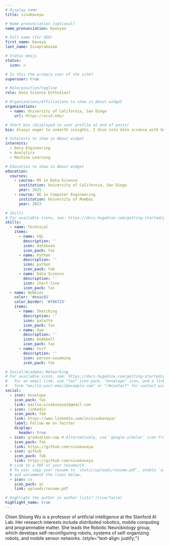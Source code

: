 ```yaml
---
# Display name
title: sivakaveya

# Name pronunciation (optional)
name_pronunciation: Kaavyaa

# Full name (for SEO)
first_name: Kaveya
last_name: Sivaprakasam

# Status emoji
status:
  icon: ∞

# Is this the primary user of the site?
superuser: true

# Role/position/tagline
role: Data Science Enthusiast

# Organizations/Affiliations to show in About widget
organizations:
  - name: University of California, San Diego
    url: https://ucsd.edu/

# Short bio (displayed in user profile at end of posts)
bio: Always eager to unearth insights, I dive into data science with boundless curiosity and a humble heart!

# Interests to show in About widget
interests:
  - Data Engineering
  - Analytics
  - Machine Learning

# Education to show in About widget
education:
  courses:
    - course: MS in Data Science
      institution: University of California, San Diego
      year: 2025
    - course: BE in Computer Engineering
      institution: University of Mumbai
      year: 2023

# Skills
# For available icons, see: https://docs.hugoblox.com/getting-started/page-builder/#icons
skills:
  - name: Technical
    items:
      - name: SQL
        description: ''
        icon: database
        icon_pack: fas
      - name: Python
        description: ''
        icon: python
        icon_pack: fab
      - name: Data Science
        description: ''
        icon: chart-line
        icon_pack: fas
  - name: Hobbies
    color: '#eeac02'
    color_border: '#f0bf23'
    items:
      - name: Sketching
        description: ''
        icon: palette
        icon_pack: fas
      - name: Gym
        description: ''
        icon: dumbbell
        icon_pack: fas
      - name: Surf
        description: ''
        icon: person-swimming
        icon_pack: fas

# Social/Academic Networking
# For available icons, see: https://docs.hugoblox.com/getting-started/page-builder/#icons
#   For an email link, use "fas" icon pack, "envelope" icon, and a link in the
#   form "mailto:your-email@example.com" or "/#contact" for contact widget.
social:
  - icon: envelope
    icon_pack: fas
    link: mailto:sivakaveya1@gmail.com
  - icon: linkedin
    icon_pack: fab
    link: https://www.linkedin.com/in/sivakaveya/
    label: Follow me on Twitter
    display:
      header: true
  - icon: graduation-cap # Alternatively, use `google-scholar` icon from `ai` icon pack
    icon_pack: fas
    link: https://github.com/sivakaveya
  - icon: github
    icon_pack: fab
    link: https://github.com/sivakaveya
  # Link to a PDF of your resume/CV.
  # To use: copy your resume to `static/uploads/resume.pdf`, enable `ai` icons in `params.yaml`,
  # and uncomment the lines below.
  - icon: cv
    icon_pack: ai
    link: uploads/resume.pdf

# Highlight the author in author lists? (true/false)
highlight_name: true
---
```


Chien Shiung Wu is a professor of artificial intelligence at the Stanford AI Lab. Her research interests include distributed robotics, mobile computing and programmable matter. She leads the Robotic Neurobiology group, which develops self-reconfiguring robots, systems of self-organizing robots, and mobile sensor networks.
{style="text-align: justify;"}
